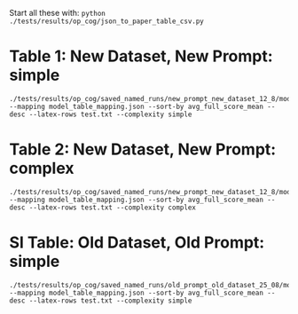 Start all these with:
`python ./tests/results/op_cog/json_to_paper_table_csv.py`

# Table 1: New Dataset, New Prompt: simple
```
./tests/results/op_cog/saved_named_runs/new_prompt_new_dataset_12_8/model_comparison_summary.json --mapping model_table_mapping.json --sort-by avg_full_score_mean --desc --latex-rows test.txt --complexity simple
```

# Table 2: New Dataset, New Prompt: complex
```
./tests/results/op_cog/saved_named_runs/new_prompt_new_dataset_12_8/model_comparison_summary.json --mapping model_table_mapping.json --sort-by avg_full_score_mean --desc --latex-rows test.txt --complexity complex
```

# SI Table: Old Dataset, Old Prompt: simple
```
./tests/results/op_cog/saved_named_runs/old_prompt_old_dataset_25_08/model_comparison_summary.json --mapping model_table_mapping.json --sort-by avg_full_score_mean --desc --latex-rows test.txt --complexity simple
```